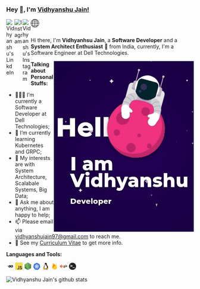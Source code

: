 ### Hey 👋, I'm [Vidhyanshu Jain!](https://vidhyanshu.com/)

<a href="https://www.linkedin.com/in/vidhyanshujain/">
  <img align="left" alt="Vidhyanshu's LinkdeIn" width="22px" src="https://cdn.jsdelivr.net/npm/simple-icons@v3/icons/linkedin.svg" />
</a>
<a href="https://medium.com/@vidhyanshujain97">
  <img align="left" alt="Instagram" width="22px" src="https://cdn.jsdelivr.net/npm/simple-icons@3.10.0/icons/medium.svg" />
</a>
<a href="https://www.instagram.com/vidu_jain/">
  <img align="left" alt="Vidhyanshu's Instagram" width="22px" src="https://cdn.jsdelivr.net/npm/simple-icons@v3/icons/instagram.svg" />
</a>
<a href="https://vidhyanshu.com/">
  <img align="left" alt="Vidhyanshu's Website" width="22px" src="https://github.com/vidu171/vidu171/blob/main/website.png" />
</a>

<br />
<br />

Hi there, I'm **Vidhyanhsu Jain**, a **Software Developer** and a **System Architect Enthusiast** 🚀 from India, currently, I'm a Software Engineer at Dell Technologies. 

  <img align="right" alt="GIF" src="https://github.com/vidu171/vidu171/blob/main/vidubanner.gif" />

**Talking about Personal Stuffs:**

- 👨🏽‍💻 I’m currently a Software Developer at Dell Technologies;
- 🌱 I’m currently learning Kubernetes and GRPC; 
- 🤔 My interests are with System Architecture, Scalabale Systems, Big Data;
- 💬 Ask me about anything, I am happy to help;
- 📫 Please email via vidhyanshujain97@gmail.com to reach me.
- 📝 See my [Curriculum Vitae](https://drive.google.com/file/d/1JuiUvo-VcoT2eHV8cRIbckNFjDiQXLJY/view?usp=sharing) to get more info.


**Languages and Tools:**  

<code><img height="20" src="https://raw.githubusercontent.com/github/explore/80688e429a7d4ef2fca1e82350fe8e3517d3494d/topics/go/go.png"></code>
<code><img height="20" src="https://raw.githubusercontent.com/github/explore/80688e429a7d4ef2fca1e82350fe8e3517d3494d/topics/javascript/javascript.png"></code>
<code><img height="20" src="https://raw.githubusercontent.com/github/explore/80688e429a7d4ef2fca1e82350fe8e3517d3494d/topics/nodejs/nodejs.png"></code>
<code><img height="20" src="https://raw.githubusercontent.com/github/explore/80688e429a7d4ef2fca1e82350fe8e3517d3494d/topics/kubernetes/kubernetes.png"></code>
<code><img height="20" src="https://raw.githubusercontent.com/github/explore/80688e429a7d4ef2fca1e82350fe8e3517d3494d/topics/linux/linux.png"></code>
<code><img height="20" src="https://raw.githubusercontent.com/github/explore/80688e429a7d4ef2fca1e82350fe8e3517d3494d/topics/firebase/firebase.png"></code>
<code><img height="20" src="https://raw.githubusercontent.com/github/explore/80688e429a7d4ef2fca1e82350fe8e3517d3494d/topics/git/git.png"></code>
<code><img height="20" src="https://raw.githubusercontent.com/github/explore/80688e429a7d4ef2fca1e82350fe8e3517d3494d/topics/terminal/terminal.png"></code>

![Vidhyanshu Jain's github stats](https://github-readme-stats.vercel.app/api?username=vidu171&show_icons=true&hide_border=true)
